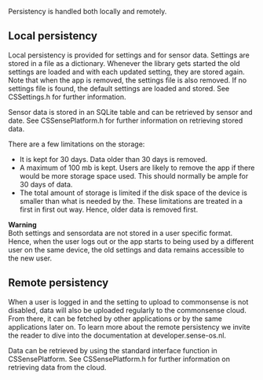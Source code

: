 Persistency is handled both locally and remotely. 

## Local persistency

Local persistency is provided for settings and for sensor data. Settings are stored in a file as a dictionary. Whenever the library gets started the old settings are loaded and with each updated setting, they are stored again. Note that when the app is removed, the settings file is also removed. If no settings file is found, the default settings are loaded and stored. See CSSettings.h for further information.

Sensor data is stored in an SQLite table and can be retrieved by sensor and date. See CSSensePlatform.h for further information on retrieving stored data. 

There are a few limitations on the storage:

- It is kept for 30 days. Data older than 30 days is removed. 
- A maximum of 100 mb is kept. Users are likely to remove the app if there would be more storage space used. This should normally be ample for 30 days of data.
- The total amount of storage is limited if the disk space of the device is smaller than what is needed by the.
These limitations are treated in a first in first out way. Hence, older data is removed first. 

<b>Warning</b><br>
Both settings and sensordata are not stored in a user specific format. Hence, when the user logs out or the app starts to being used by a different user on the same device, the old settings and data remains accessible to the new user. 


## Remote persistency

When a user is logged in and the setting to upload to commonsense is not disabled, data will also be uploaded regularly to the commonsense cloud. From there, it can be fetched by other applications or by the same applications later on. To learn more about the remote persistency we invite the reader to dive into the documentation at developer.sense-os.nl.  

Data can be retrieved by using the standard interface function in CSSensePlatform. See CSSensePlatform.h for further information on retrieving data from the cloud.